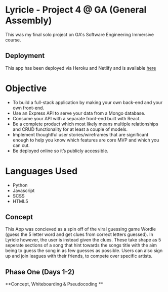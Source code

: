 # Lyricle - Project 4 @ GA (General Assembly) 

This was my final solo project on GA's Software Engineering Immersive course. 

## Deployment 

This app has been deployed via Heroku and Netlify and is available [here](https://playlyricle.com/)

# Objective

- To build a full-stack application by making your own back-end and your own front-end.
- Use an Express API to serve your data from a Mongo database.
- Consume your API with a separate front-end built with React.
- Be a complete product which most likely means multiple relationships and CRUD functionality for at least a couple of models.
- Implement thoughtful user stories/wireframes that are significant enough to help you know which features are core MVP and which you can cut.
- Be deployed online so it’s publicly accessible.

# Languages Used

- Python
- Javascript
- SCSS
- HTML5

## Concept

This App was concieved as a spin off of the viral guessing game Wordle (guess the 5 letter word and get clues from correct letters guessed). In Lyricle however, the user is instead given the clues. These take shape as 5 seperate sections of a song that hint towards the songs title with the aim being to guess the song in as few guesses as possible. Users can also sign up and join leagues with their friends, to compete over specific artists. 

## Phase One (Days 1-2) 

**Concept, Whiteboarding & Pseudocoding **

